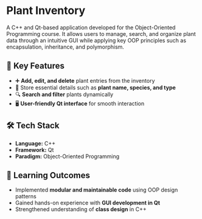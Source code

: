 # Plant Inventory
A C++ and Qt-based application developed for the Object-Oriented Programming course. It allows users to manage, search, and organize plant data through an intuitive GUI while applying key OOP principles such as encapsulation, inheritance, and polymorphism.

## 🧩 Key Features

- ➕ **Add, edit, and delete** plant entries from the inventory  
- 🌿 Store essential details such as **plant name, species, and type**  
- 🔍 **Search and filter** plants dynamically  
- 🖥️ **User-friendly Qt interface** for smooth interaction  
  

## 🛠️ Tech Stack

- **Language:** C++  
- **Framework:** Qt  
- **Paradigm:** Object-Oriented Programming  


## 🎯 Learning Outcomes

- Implemented **modular and maintainable code** using OOP design patterns  
- Gained hands-on experience with **GUI development in Qt**  
- Strengthened understanding of **class design** in C++  
  
